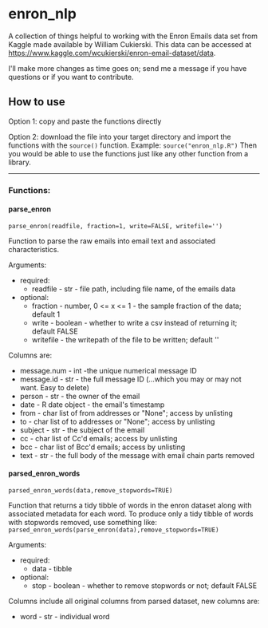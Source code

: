 # enron_nlp
A collection of things helpful to working with the Enron Emails data set from Kaggle made available by William Cukierski. This data can be accessed at https://www.kaggle.com/wcukierski/enron-email-dataset/data.  

I'll make more changes as time goes on; send me a message if you have questions or if you want to contribute. 

## How to use
Option 1: copy and paste the functions directly

Option 2: download the file into your target directory and import the functions with the `source()` function.
  Example:
  `source("enron_nlp.R")`
  Then you would be able to use the functions just like any other function from a library.
  

---

### Functions:

#### parse_enron 
`parse_enron(readfile, fraction=1, write=FALSE, writefile='')`

Function to parse the raw emails into email text and associated characteristics. 

Arguments:
  * required:
    * readfile - str - file path, including file name, of the emails data
  * optional:
    * fraction - number, 0 <= x <= 1 - the sample fraction of the data; default 1
    * write - boolean - whether to write a csv instead of returning it; default FALSE
    * writefile - the writepath of the file to be written; default ''
    
Columns are:

  * message.num - int -the unique numerical message ID
  * message.id - str - the full message ID (...which you may or may not want. Easy to delete)
  * person - str - the owner of the email
  * date - R date object - the email's timestamp
  * from - char list of from addresses or "None"; access by unlisting
  * to - char list of to addresses or "None"; access by unlisting
  * subject - str - the subject of the email
  * cc - char list of Cc'd emails; access by unlisting
  * bcc - char list of Bcc'd emails; access by unlisting
  * text - str - the full body of the message with email chain parts removed
  
 #### parsed_enron_words

`parsed_enron_words(data,remove_stopwords=TRUE)`

Function that returns a tidy tibble of words in the enron dataset along with associated metadata for each word. To produce only a tidy tibble of words with stopwords removed, use something like:
    `parsed_enron_words(parse_enron(data),remove_stopwords=TRUE)`

Arguments:
  * required:
    * data - tibble 
  * optional:
    * stop - boolean - whether to remove stopwords or not; default FALSE
    
Columns include all original columns from parsed dataset, new columns are:

  * word - str - individual word
  
